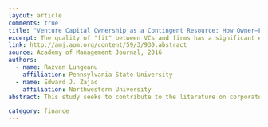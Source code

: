 ```yaml
---
layout: article
comments: true
title: "Venture Capital Ownership as a Contingent Resource: How Owner–Firm Fit Influences IPO Outcomes"
excerpt: The quality of "fit" between VCs and firms has a significant effect on the success of those firms (and investments).
link: http://amj.aom.org/content/59/3/930.abstract
source: Academy of Management Journal, 2016
authors:
  - name: Razvan Lungeanu
    affiliation: Pennsylvania State University
  - name: Edward J. Zajac
    affiliation: Northwestern University
abstract: This study seeks to contribute to the literature on corporate ownership and firm performance by advancing an expertise-based perspective that views owners as a contingent resource. Specifically, we propose that heterogeneous prior experiences of corporate owners creates identifiable and evolving differences in owner expertise, and that these differences in expertise, when matched appropriately to firms’ specific and changing strategic needs, will be a source of value over the life cycle of a firm. We draw from the venture capital (VC) context to identify ex ante the meaningful differences in owner expertise, as well as the firm-specific situations in which we believe a fit or misfit would exist between VC owners and these private firms. We test and find support for our predictions regarding the performance benefits of well-matched owners and firms using an extensive longitudinal dataset of the population of U.S. private firms seeking to go public from 1997 to 2004, and their VC owners. We discuss the implications of our approach as they relate to future research opportunities across the corporate governance, strategy, and entrepreneurship literatures.

category: finance
---
```

